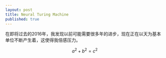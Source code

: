 ```yaml
---
layout: post
title: Neural Turing Machine
published: true
---
```


在即将过去的2016年，我发现以前可能需要很多年的进步，现在正在以天为基本单位不断产生着，这使得我倍感压力。


  $$a^2 + b^2 = c^2$$ 

